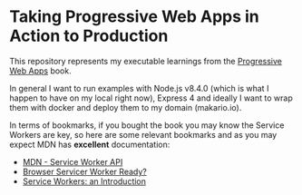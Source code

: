 # Taking Progressive Web Apps in Action to Production

This repository represents my executable learnings from the [Progressive Web Apps](https://www.manning.com/books/progressive-web-apps) book.

In general I want to run examples with Node.js v8.4.0 (which is what I happen to have on my local right now), Express 4 and ideally I want to wrap them with docker and deploy them to my domain (makario.io).

In terms of bookmarks, if you bought the book you may know the Service Workers are key, so here are some relevant bookmarks and as you may expect MDN has **excellent** documentation:

* [MDN - Service Worker API](https://developer.mozilla.org/en/docs/Web/API/Service_Worker_API)
* [Browser Servicer Worker Ready?](https://jakearchibald.github.io/isserviceworkerready/)
* [Service Workers: an Introduction](https://developers.google.com/web/fundamentals/getting-started/primers/service-workers)
